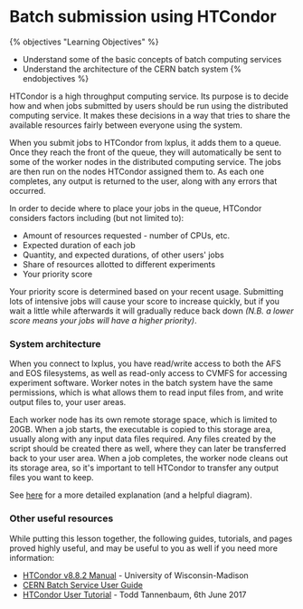 # Batch submission using HTCondor

{% objectives "Learning Objectives" %}
* Understand some of the basic concepts of batch computing services
* Understand the architecture of the CERN batch system
{% endobjectives %} 

HTCondor is a high throughput computing service. Its purpose is to decide how and when jobs submitted by users should be run using the distributed computing service. It makes these decisions in a way that tries to share the available resources fairly between everyone using the system.

When you submit jobs to HTCondor from lxplus, it adds them to a queue. Once they reach the front of the queue, they will automatically be sent to some of the worker nodes in the distributed computing service. The jobs are then run on the nodes HTCondor assigned them to. As each one completes, any output is returned to the user, along with any errors that occurred.

In order to decide where to place your jobs in the queue, HTCondor considers factors including (but not limited to):

* Amount of resources requested - number of CPUs, etc.
* Expected duration of each job
* Quantity, and expected durations, of other users' jobs
* Share of resources allotted to different experiments
* Your priority score

Your priority score is determined based on your recent usage. Submitting lots of intensive jobs will cause your score to increase quickly, but if you wait a little while afterwards it will gradually reduce back down *(N.B. a lower score means your jobs will have a higher priority)*.

### System architecture

When you connect to lxplus, you have read/write access to both the AFS and EOS filesystems, as well as read-only access to CVMFS for accessing experiment software. Worker notes in the batch system have the same permissions, which is what allows them to read input files from, and write output files to, your user areas.

Each worker node has its own remote storage space, which is limited to 20GB. When a job starts, the executable is copied to this storage area, usually along with any input data files required. Any files created by the script should be created there as well, where they can later be transferred back to your user area. When a job completes, the worker node cleans out its storage area, so it's important to tell HTCondor to transfer any output files you want to keep.

See [here](http://batchdocs.web.cern.ch/batchdocs/concepts/dataflow.html) for a more detailed explanation (and a helpful diagram).

### Other useful resources

While putting this lesson together, the following guides, tutorials, and pages proved highly useful, and may be useful to you as well if you need more information:

* [HTCondor v8.8.2 Manual](https://research.cs.wisc.edu/htcondor/manual/v8.8/) - University of Wisconsin-Madison
* [CERN Batch Service User Guide](http://batchdocs.web.cern.ch/batchdocs/index.html)
* [HTCondor User Tutorial](https://indico.cern.ch/event/611296/contributions/2604376/attachments/1471164/2276521/TannenbaumT_UserTutorial.pdf) - Todd Tannenbaum, 6th June 2017


 
